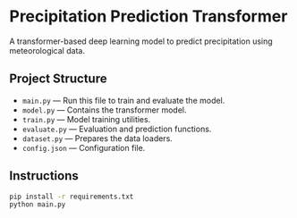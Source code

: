 
# Precipitation Prediction Transformer

A transformer-based deep learning model to predict precipitation using meteorological data.

## Project Structure
- `main.py` — Run this file to train and evaluate the model.
- `model.py` — Contains the transformer model.
- `train.py` — Model training utilities.
- `evaluate.py` — Evaluation and prediction functions.
- `dataset.py` — Prepares the data loaders.
- `config.json` — Configuration file.

## Instructions
```bash
pip install -r requirements.txt
python main.py
